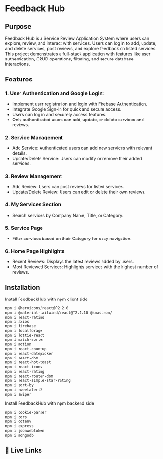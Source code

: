 
# Feedback Hub
## Purpose
Feedback Hub is a Service Review Application System where users can explore, review, and interact with services. Users can log in to add, update, and delete services, post reviews, and explore feedback on listed services. This project demonstrates a full-stack application with features like user authentication, CRUD operations, filtering, and secure database interactions.


## Features

### 1. User Authentication and Google Login:
- Implement user registration and login with Firebase Authentication.
- Integrate Google Sign-In for quick and secure access.
- Users can log in and securely access features.
- Only authenticated users can add, update, or delete services and reviews.
### 2. Service Management
- Add Service: Authenticated users can add new services with relevant details.
- Update/Delete Service: Users can modify or remove their added services.
### 3. Review Management
- Add Review: Users can post reviews for listed services.
- Update/Delete Review: Users can edit or delete their own reviews.
### 4. My Services Section
- Search services by Company Name, Title, or Category.

### 5. Service Page
- Filter services based on their Category for easy navigation.
### 6. Home Page Highlights
- Recent Reviews: Displays the latest reviews added by users.
- Most Reviewed Services: Highlights services with the highest number of reviews.
## Installation

Install FeedbackHub with npm client side

```bash
npm i @heroicons/react@^2.2.0
npm i @material-tailwind/react@^2.1.10 @smastrom/
npm i react-rating
npm i axios 
npm i firebase
npm i localforage 
npm i lottie-react
npm i match-sorter
npm i motion 
npm i react-countup 
npm i react-datepicker
npm i react-dom
npm i react-hot-toast
npm i react-icons
npm i react-rating 
npm i react-router-dom  
npm i react-simple-star-rating 
npm i sort-by
npm i sweetalert2
npm i swiper
```
Install FeedbackHub with npm backend side

```bash
npm i cookie-parser
npm i cors
npm i dotenv
npm i express
npm i jsonwebtoken
npm i mongodb
```
    
## 🔗 Live Links


